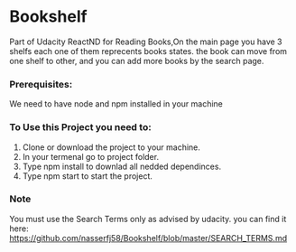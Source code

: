 # Bookshelf
Part of Udacity ReactND for Reading Books,On the main page you have 3 shelfs each one of them reprecents books states.
the book can move from one shelf to other, and you can add more books by the search page.

### Prerequisites:
We need to have node and npm installed in your machine

### To Use this Project you need to:

1. Clone or download the project to your machine.
2. In your termenal go to project folder.
3. Type npm install to downlad all nedded dependinces.
4. Type npm start to start the project.

### Note 
You must use the Search Terms only as advised by udacity. you can find
it here: https://github.com/nasserfj58/Bookshelf/blob/master/SEARCH_TERMS.md












